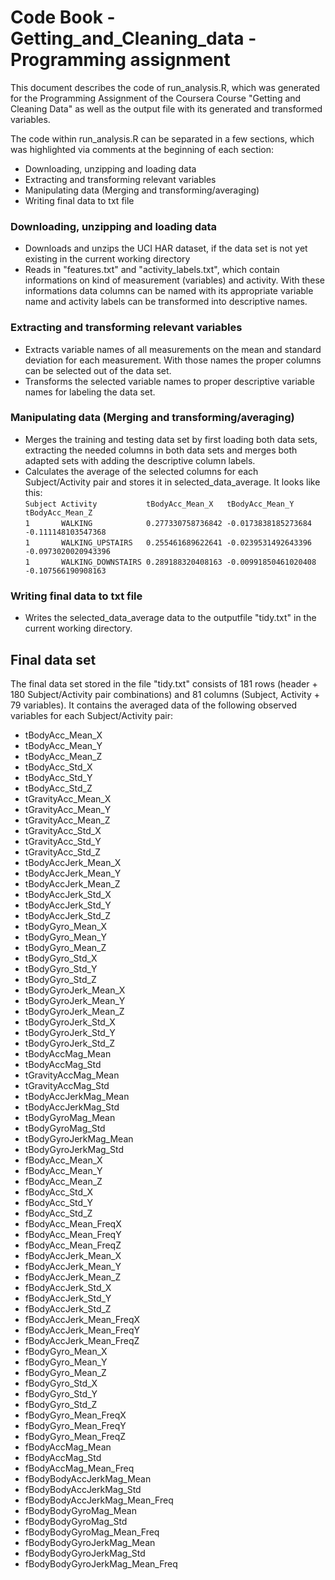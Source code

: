# Code Book - Getting_and_Cleaning_data - Programming assignment

This document describes the code of run_analysis.R, which was generated for the Programming Assignment of the Coursera Course "Getting and Cleaning Data" as well as the output file with its generated and transformed variables.

The code within run_analysis.R can be separated in a few sections, which was highlighted via comments at the beginning of each section:

* Downloading, unzipping and loading data
* Extracting and transforming relevant variables
* Manipulating data (Merging and transforming/averaging)
* Writing final data to txt file

### Downloading, unzipping and loading data
* Downloads and unzips the UCI HAR dataset, if the data set is not yet existing in the current working directory
* Reads in "features.txt" and "activity_labels.txt", which contain informations on kind of measurement (variables) and activity. With these informations data columns can be named with its appropriate variable name and activity labels can be transformed into descriptive names.

### Extracting and transforming relevant variables
* Extracts variable names of all measurements on the mean and standard deviation for each measurement. With those names the proper columns can be selected out of the data set.
* Transforms the selected variable names to proper descriptive variable names for labeling the data set.

### Manipulating data (Merging and transforming/averaging)
* Merges the training and testing data set by first loading both data sets, extracting the needed columns in both data sets and merges both adapted sets with adding the descriptive column labels.
* Calculates the average of the selected columns for each Subject/Activity pair and stores it in selected_data_average. It looks like this:  
  `Subject Activity           tBodyAcc_Mean_X   tBodyAcc_Mean_Y      tBodyAcc_Mean_Z    `  
  `1       WALKING            0.277330758736842 -0.0173838185273684  -0.111148103547368 `   
  `1       WALKING_UPSTAIRS   0.255461689622641 -0.0239531492643396  -0.0973020020943396`  
  `1       WALKING_DOWNSTAIRS 0.289188320408163 -0.00991850461020408 -0.107566190908163`  

### Writing final data to txt file
* Writes the selected_data_average data to the outputfile "tidy.txt" in the current working directory.
        
        
## Final data set
The final data set stored in the file "tidy.txt" consists of 181 rows (header + 180 Subject/Activity pair combinations) and 81 columns (Subject, Activity + 79 variables). It contains the averaged data of the following observed variables for each Subject/Activity pair:

 * tBodyAcc_Mean_X               
 * tBodyAcc_Mean_Y               
 * tBodyAcc_Mean_Z               
 * tBodyAcc_Std_X               
 * tBodyAcc_Std_Y                
 * tBodyAcc_Std_Z               
 * tGravityAcc_Mean_X           
 * tGravityAcc_Mean_Y            
 * tGravityAcc_Mean_Z            
 * tGravityAcc_Std_X            
 * tGravityAcc_Std_Y             
 * tGravityAcc_Std_Z            
 * tBodyAccJerk_Mean_X          
 * tBodyAccJerk_Mean_Y           
 * tBodyAccJerk_Mean_Z        
 * tBodyAccJerk_Std_X           
 * tBodyAccJerk_Std_Y           
 * tBodyAccJerk_Std_Z            
 * tBodyGyro_Mean_X             
 * tBodyGyro_Mean_Y             
 * tBodyGyro_Mean_Z              
 * tBodyGyro_Std_X               
 * tBodyGyro_Std_Y               
 * tBodyGyro_Std_Z              
 * tBodyGyroJerk_Mean_X          
 * tBodyGyroJerk_Mean_Y          
 * tBodyGyroJerk_Mean_Z          
 * tBodyGyroJerk_Std_X           
 * tBodyGyroJerk_Std_Y           
 * tBodyGyroJerk_Std_Z          
 * tBodyAccMag_Mean             
 * tBodyAccMag_Std               
 * tGravityAccMag_Mean          
 * tGravityAccMag_Std            
 * tBodyAccJerkMag_Mean         
 * tBodyAccJerkMag_Std           
 * tBodyGyroMag_Mean             
 * tBodyGyroMag_Std              
 * tBodyGyroJerkMag_Mean         
 * tBodyGyroJerkMag_Std         
 * fBodyAcc_Mean_X               
 * fBodyAcc_Mean_Y               
 * fBodyAcc_Mean_Z               
 * fBodyAcc_Std_X                
 * fBodyAcc_Std_Y                
 * fBodyAcc_Std_Z               
 * fBodyAcc_Mean_FreqX          
 * fBodyAcc_Mean_FreqY           
 * fBodyAcc_Mean_FreqZ           
 * fBodyAccJerk_Mean_X           
 * fBodyAccJerk_Mean_Y          
 * fBodyAccJerk_Mean_Z           
 * fBodyAccJerk_Std_X            
 * fBodyAccJerk_Std_Y            
 * fBodyAccJerk_Std_Z            
 * fBodyAccJerk_Mean_FreqX       
 * fBodyAccJerk_Mean_FreqY      
 * fBodyAccJerk_Mean_FreqZ      
 * fBodyGyro_Mean_X              
 * fBodyGyro_Mean_Y              
 * fBodyGyro_Mean_Z             
 * fBodyGyro_Std_X               
 * fBodyGyro_Std_Y               
 * fBodyGyro_Std_Z               
 * fBodyGyro_Mean_FreqX          
 * fBodyGyro_Mean_FreqY          
 * fBodyGyro_Mean_FreqZ         
 * fBodyAccMag_Mean              
 * fBodyAccMag_Std               
 * fBodyAccMag_Mean_Freq         
 * fBodyBodyAccJerkMag_Mean      
 * fBodyBodyAccJerkMag_Std       
 * fBodyBodyAccJerkMag_Mean_Freq  
 * fBodyBodyGyroMag_Mean         
 * fBodyBodyGyroMag_Std         
 * fBodyBodyGyroMag_Mean_Freq    
 * fBodyBodyGyroJerkMag_Mean     
 * fBodyBodyGyroJerkMag_Std     
 * fBodyBodyGyroJerkMag_Mean_Freq
